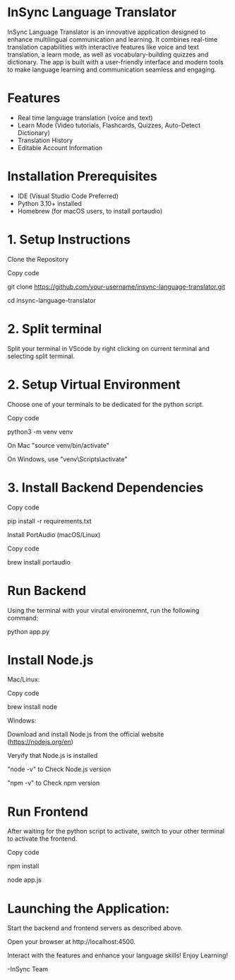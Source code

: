 # InSync Language Translator
InSync Language Translator is an innovative application designed to enhance multilingual communication and learning. It combines real-time translation capabilities with interactive features like voice and text translation, a learn mode, as well as vocabulary-building quizzes and dictionary. The app is built with a user-friendly interface and modern tools to make language learning and communication seamless and engaging.

# Features
- Real time language translation (voice and text)
- Learn Mode (Video tutorials, Flashcards, Quizzes, Auto-Detect Dictionary)
- Translation History
- Editable Account Information

# Installation Prerequisites
- IDE (Visual Studio Code Preferred)
- Python 3.10+ installed
- Homebrew (for macOS users, to install portaudio)

# 1. Setup Instructions
Clone the Repository

Copy code

git clone https://github.com/your-username/insync-language-translator.git

cd insync-language-translator

# 2. Split terminal
Split your terminal in VScode by right clicking on current terminal and selecting split terminal.

# 2. Setup Virtual Environment
Choose one of your terminals to be dedicated for the python script.

Copy code

python3 -m venv venv

On Mac "source venv/bin/activate" 

On Windows, use "venv\Scripts\activate"

# 3. Install Backend Dependencies

Copy code

pip install -r requirements.txt

Install PortAudio (macOS/Linux)

Copy code

brew install portaudio

# Run Backend
Using the terminal with your virutal environemnt, run the following command:

python app.py

# Install Node.js
Mac/Linux:

Copy code

brew install node

Windows:

Download and install Node.js from the official website (https://nodejs.org/en)

Veryify that Node.js is installed

"node -v"  to Check Node.js version

"npm -v"   to Check npm version


# Run Frontend

After waiting for the python script to activate, switch to your other terminal to activate the frontend.

Copy code

npm install

node app.js


# Launching the Application:

Start the backend and frontend servers as described above.

Open your browser at http://localhost:4500.

Interact with the features and enhance your language skills! Enjoy Learning!

-InSync Team


